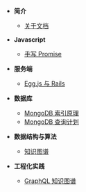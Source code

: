 
- **简介**
  * [关于文档](README.md)

- **Javascript**
  * [手写 Promise](server/promise.md)

- **服务端**
  * [Egg.js 与 Rails](server/egg-rails.md)

- **数据库**
  * [MongoDB 索引原理](db/mongodb-index.md)
  * [MongoDB 查询计划](db/mongodb-index-query-plan.md)

- **数据结构与算法**
  * [知识图谱](algorithms/DataStructureAndAlgorithm.md)

- **工程化实践**
  * [GraphQL 知识图谱](experience/graphql.md)